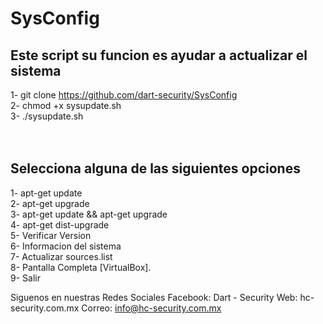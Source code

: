 # SysConfig

## Este script su funcion es ayudar a actualizar el sistema

1- git clone https://github.com/dart-security/SysConfig<br>
2- chmod +x sysupdate.sh<br>
3- ./sysupdate.sh <br>
<br>
<br>
## Selecciona alguna de las siguientes opciones <br>
1- apt-get update<br>
2- apt-get upgrade<br>
3- apt-get update && apt-get upgrade<br>
4- apt-get dist-upgrade<br>
5- Verificar Version<br>
6- Informacion del sistema<br>
7- Actualizar sources.list<br>
8- Pantalla Completa [VirtualBox].<br>
9- Salir<br>

Siguenos en nuestras Redes Sociales
Facebook: Dart - Security
Web: hc-security.com.mx
Correo: info@hc-security.com.mx
